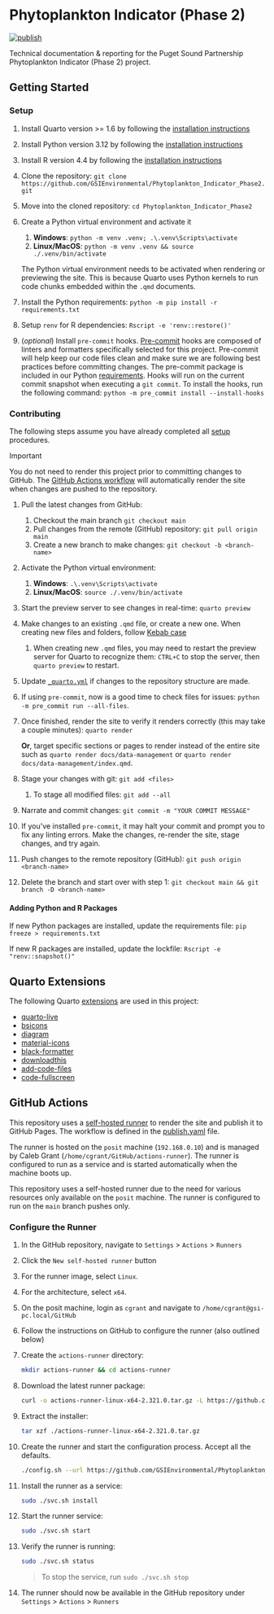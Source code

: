 # Phytoplankton Indicator (Phase 2)

[![publish](https://github.com/GSIEnvironmental/Phytoplankton_Indicator_Phase2/actions/workflows/publish.yaml/badge.svg)](https://github.com/GSIEnvironmental/Phytoplankton_Indicator_Phase2/actions/workflows/publish.yaml)

Technical documentation & reporting for the Puget Sound Partnership Phytoplankton Indicator (Phase 2) project.

## Getting Started

### Setup

1. Install Quarto version >= 1.6 by following the [installation instructions](https://quarto.org/docs/getting-started/installation.html)
2. Install Python version 3.12 by following the [installation instructions](https://www.python.org/downloads/release/python-312/)
3. Install R version 4.4 by following the [installation instructions](https://cran.r-project.org/)
4. Clone the repository: `git clone https://github.com/GSIEnvironmental/Phytoplankton_Indicator_Phase2.git`
5. Move into the cloned repository: `cd Phytoplankton_Indicator_Phase2`
6. Create a Python virtual environment and activate it
   1. **Windows**: `python -m venv .venv; .\.venv\Scripts\activate`
   2. **Linux/MacOS**: `python -m venv .venv && source ./.venv/bin/activate`

   The Python virtual environment needs to be activated when rendering or previewing the site. This is because Quarto uses Python kernels to run code chunks embedded within the `.qmd` documents.
7. Install the Python requirements: `python -m pip install -r requirements.txt`
8. Setup `renv` for R dependencies: `Rscript -e 'renv::restore()'`
9. (*optional*) Install `pre-commit` hooks. [Pre-commit](https://pre-commit.com/) hooks are composed of linters and formatters specifically selected for this project. Pre-commit will help keep our code files clean and make sure we are following best practices before committing changes. The pre-commit package is included in our Python [requirements](./requirements.txt). Hooks will run on the current commit snapshot when executing a `git commit`. To install the hooks, run the following command: `python -m pre_commit install --install-hooks`

### Contributing

The following steps assume you have already completed all [setup](#setup) procedures.

> [!IMPORTANT]
> You do not need to render this project prior to committing changes to GitHub. The [GitHub Actions workflow](./.github/workflows/pubish.yaml) will automatically render the site when changes are pushed to the repository.

1. Pull the latest changes from GitHub:
   1. Checkout the main branch `git checkout main`
   2. Pull changes from the remote (GitHub) repository:  `git pull origin main`
   3. Create a new branch to make changes: `git checkout -b <branch-name>`
2. Activate the Python virtual environment:
   1. **Windows**: `.\.venv\Scripts\activate`
   2. **Linux/MacOS**: `source ./.venv/bin/activate`
3. Start the preview server to see changes in real-time: `quarto preview`
4. Make changes to an existing `.qmd` file, or create a new one. When creating new files and folders, follow [Kebab case](https://en.wikipedia.org/wiki/Letter_case#Kebab_case)
   1. When creating new `.qmd` files, you may need to restart the preview server for Quarto to recognize them: `CTRL+C` to stop the server, then `quarto preview` to restart.
5. Update [`_quarto.yml`](_quarto.yml) if changes to the repository structure are made.
6. If using `pre-commit`, now is a good time to check files for issues: `python -m pre_commit run --all-files`.
7. Once finished, render the site to verify it renders correctly (this may take a couple minutes): `quarto render`

   **Or**, target specific sections or pages to render instead of the entire site such as `quarto render docs/data-management` or `quarto render docs/data-management/index.qmd`.

8. Stage your changes with git: `git add <files>`
   1. To stage all modified files: `git add --all`
9. Narrate and commit changes: `git commit -m "YOUR COMMIT MESSAGE"`
10. If you've installed `pre-commit`, it may halt your commit and prompt you to fix any linting errors. Make the changes, re-render the site, stage changes, and try again.
11. Push changes to the remote repository (GitHub): `git push origin <branch-name>`
12. Delete the branch and start over with step 1: `git checkout main && git branch -D <branch-name>`

#### Adding Python and R Packages

If new Python packages are installed, update the requirements file: `pip freeze > requirements.txt`

If new R packages are installed, update the lockfile: `Rscript -e "renv::snapshot()"`

## Quarto Extensions

The following Quarto [extensions](./_extensions/) are used in this project:

- [quarto-live](https://github.com/r-wasm/quarto-live)
- [bsicons](https://github.com/shafayetShafee/bsicons)
- [diagram](https://github.com/pandoc-ext/diagram)
- [material-icons](https://github.com/shafayetShafee/material-icons)
- [black-formatter](https://github.com/shafayetShafee/black-formatter)
- [downloadthis](https://github.com/shafayetShafee/downloadthis)
- [add-code-files](https://github.com/shafayetShafee/add-code-files)
- [code-fullscreen](https://github.com/shafayetShafee/code-fullscreen)

## GitHub Actions

This repository uses a [self-hosted runner](https://docs.github.com/en/actions/hosting-your-own-runners/managing-self-hosted-runners/about-self-hosted-runners) to render the site and publish it to GitHub Pages. The workflow is defined in the [publish.yaml](./.github/workflows/publish.yaml) file.

The runner is hosted on the `posit` machine (`192.168.0.10`) and is managed by Caleb Grant (`/home/cgrant/GitHub/actions-runner`). The runner is configured to run as a service and is started automatically when the machine boots up.

This repository uses a self-hosted runner due to the need for various resources only available on the `posit` machine. The runner is configured to run on the `main` branch pushes only.

### Configure the Runner

1. In the GitHub repository, navigate to `Settings` > `Actions` > `Runners`
2. Click the `New self-hosted runner` button
3. For the runner image, select `Linux`.
4. For the architecture, select `x64`.
5. On the posit machine, login as `cgrant` and navigate to `/home/cgrant@gsi-pc.local/GitHub`
6. Follow the instructions on GitHub to configure the runner (also outlined below)
7. Create the `actions-runner` directory:

   ```sh
   mkdir actions-runner && cd actions-runner
   ```

8. Download the latest runner package:

   ```sh
   curl -o actions-runner-linux-x64-2.321.0.tar.gz -L https://github.com/actions/runner/releases/download/v2.321.0/actions-runner-linux-x64-2.321.0.tar.gz
   ```

9. Extract the installer:

   ```sh
   tar xzf ./actions-runner-linux-x64-2.321.0.tar.gz
   ```

10. Create the runner and start the configuration process. Accept all the defaults.

    ```sh
    ./config.sh --url https://github.com/GSIEnvironmental/Phytoplankton_Indicator_Phase2 --token <REG_TOKEN>
    ```

11. Install the runner as a service:

    ```sh
    sudo ./svc.sh install
    ```

12. Start the runner service:

    ```sh
    sudo ./svc.sh start
    ```

13. Verify the runner is running:

    ```sh
    sudo ./svc.sh status
    ```

    > To stop the service, run `sudo ./svc.sh stop`

14. The runner should now be available in the GitHub repository under `Settings` > `Actions` > `Runners`
